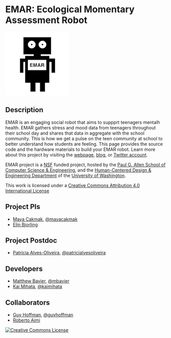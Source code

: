 # EMAR: Ecological Momentary Assessment Robot

![EMARlogo](https://github.com/emar-project/EMAR/blob/main/emar-logo.png)

## Description
EMAR is an engaging social robot that aims to suppprt teenagers mentalh health. EMAR gathers stress and mood data from teenagers throughout their school day and shares that data in aggregate with the school community. This is how we get a pulse on the teen community at school to better understand how students are feeling. This page provides the source code and the hardware materials to build your EMAR robot. Learn more about this project by visiting the [webpage](http://depts.washington.edu/melab/projects/project-emar/), [blog](https://sites.uw.edu/emar/), or [Twitter account](https://twitter.com/ProjectEMAR).

EMAR project is a [NSF](https://www.nsf.gov/awardsearch/showAward?AWD_ID=1734100&HistoricalAwards=false) funded project, hosted by the [Paul G. Allen School of Computer Science & Engineering](https://www.cs.washington.edu/), and the [Human-Centered Design & Engineering Department](https://www.hcde.washington.edu/) of the [University of Washington](https://www.washington.edu/).

This work is licensed under a <a rel="license" href="http://creativecommons.org/licenses/by/4.0/">Creative Commons Attribution 4.0 International License</a>

## Project PIs
- [Maya Cakmak](https://homes.cs.washington.edu/~mcakmak/), [@mayacakmak](https://github.com/mayacakmak)
- [Elin Bjorling](https://www.hcde.washington.edu/bjorling)

## Project Postdoc
- [Patrícia Alves-Oliveira](https://patricialvesoliveira.com/), [@patricialvesoliveira](https://github.com/patricialvesoliveira)

## Developers
- [Matthew Bavier](https://www.linkedin.com/in/matthewbavier/), [@mbavier](https://github.com/mbavier)
- [Kai Mihata](https://www.linkedin.com/in/kaimihata/), [@kaimihata](https://github.com/kaimihata)

## Collaborators
- [Guy Hoffman](http://guyhoffman.com/), [@guyhoffman](https://github.com/guyhoffman/)
- [Roberto Aimi](https://www.linkedin.com/in/roberto-aimi-6825b84/)


 <a rel="license" href="http://creativecommons.org/licenses/by/4.0/"><img alt="Creative Commons License" style="border-width:0" src="https://i.creativecommons.org/l/by/4.0/88x31.png" /></a><br />
